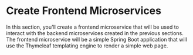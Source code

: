 # Create Frontend Microservices

In this section, you'll create a frontend microservice that will be used to interact with the backend microservices created in the previous sections. The frontend microservice will be a simple Spring Boot application that will use the Thymeleaf templating engine to render a simple web page.